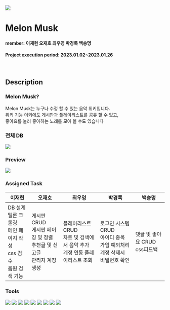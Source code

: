 <img src="https://drive.google.com/uc?export=view&id=1URtx3Xr-A3BBQdLJ0-oOzxRDvj9ObviC"/>

# Melon Musk 
#### member: 이재현 오재호 최우영 박경록 백승명
#### Project execution period: 2023.01.02~2023.01.26
<br>

## Description
### Melon Musk?
Melon Musk는 누구나 수정 할 수 있는 음악 위키입니다.<br>
위키 기능 이외에도 게시판과 플레이리스트를 공유 할 수 있고,<br>
좋아요를 눌러 좋아하는 노래를 모아 볼 수도 있습니다<br>

### 전체 DB
<img src="https://drive.google.com/uc?export=view&id=1CM2TZUs5wbYsCbrsx0t8zx-LRE3vvgTs">
<br>

### Preview
<img src="https://drive.google.com/uc?export=view&id=10qaqZwrs9GSBZZiS7-t3D3ZQ4NNbBzez">
<br>

### Assigned Task

|이재현|오재호|최우영|박경록|백승명|
|---|---|---|---|---|
DB 설계<br>멜론 크롤링<br>메인 페이지 작성<br>css 검수<br>음원 검색 기능|게시판 CRUD<br>게시판 페이징 및 정렬<br>추천글 및 신고글<br>관리자 계정 생성|플레이리스트 CRUD<br>차트 및 검색에서 음악 추가<br>계정 연동 플레이리스트 조회|로그인 시스템 CRUD<br>아이디 중복 가입 예외처리<br>계정 삭제시 비밀번호 확인|댓글 및 좋아요 CRUD<br>css피드백|


### Tools
<img src="https://img.shields.io/badge/Eclipse-2C2255?style=flat-square&logo=Eclipse IDE&logoColor=white"/> <img src="https://img.shields.io/badge/GitHub-181717?style=flat-square&logo=GitHub&logoColor=white"/> <img src="https://img.shields.io/badge/Sourcetree-0052CC?style=flat-square&logo=Sourcetree&logoColor=white"/> <img src="https://img.shields.io/badge/Oracle-F80000?style=flat-square&logo=Oracle&logoColor=white"/> <img src="https://img.shields.io/badge/css-1572B6?style=flat-square&logo=css3&logoColor=white"> <img src="https://img.shields.io/badge/git-F05032?style=flat-square&logo=git&logoColor=white"> <img src="https://img.shields.io/badge/Java-007396?style=flat-square&logo=java&logoColor=white"> <img src="https://img.shields.io/badge/Jsoup-23C8D2?style=flat-square&logo=java&logoColor=white"> <img src="https://img.shields.io/badge/JavaScript-fbc531?style=flat-square&logo=java&logoColor=black">
